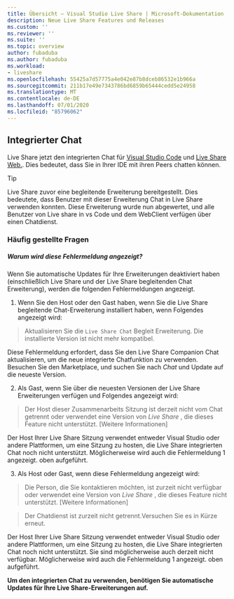 ```yaml
---
title: Übersicht – Visual Studio Live Share | Microsoft-Dokumentation
description: Neue Live Share Features und Releases
ms.custom: ''
ms.reviewer: ''
ms.suite: ''
ms.topic: overview
author: fubaduba
ms.author: fubaduba
ms.workload:
- liveshare
ms.openlocfilehash: 55425a7d57775a4e042e87b8dceb86532e1b966a
ms.sourcegitcommit: 211b17e49e7343786bd6859b65444cedd5e24958
ms.translationtype: MT
ms.contentlocale: de-DE
ms.lasthandoff: 07/01/2020
ms.locfileid: "85796062"
---
```

<!--
Copyright © Microsoft Corporation
All rights reserved.
Creative Commons Attribution 4.0 License (International): https://creativecommons.org/licenses/by/4.0/legalcode
-->

## <a name="integrated-chat"></a>Integrierter Chat 
Live Share jetzt den integrierten Chat für [Visual Studio Code](..\use\vscode.md) und [Live Share Web.](..\quickstart\browser-join). Dies bedeutet, dass Sie in Ihrer IDE mit ihren Peers chatten können.

>[!TIP]
>Live Share zuvor eine begleitende Erweiterung bereitgestellt. Dies bedeutete, dass Benutzer mit dieser Erweiterung Chat in Live Share verwenden konnten. Diese Erweiterung wurde nun abgewertet, und alle Benutzer von Live share in vs Code und dem WebClient verfügen über einen Chatdienst.

### <a name="common-questions"></a>Häufig gestellte Fragen

##### <a name="why-am-i-seeing-this-error-message"></a>Warum wird diese Fehlermeldung angezeigt?

Wenn Sie automatische Updates für Ihre Erweiterungen deaktiviert haben (einschließlich Live Share und der Live Share begleitenden Chat Erweiterung), werden die folgenden Fehlermeldungen angezeigt.

1. Wenn Sie den Host oder den Gast haben, wenn Sie die Live Share begleitende Chat-Erweiterung installiert haben, wenn Folgendes angezeigt wird:

>Aktualisieren Sie die `Live Share Chat` Begleit Erweiterung. Die installierte Version ist nicht mehr kompatibel.

Diese Fehlermeldung erfordert, dass Sie den Live Share Companion Chat aktualisieren, um die neue integrierte Chatfunktion zu verwenden.
Besuchen Sie den Marketplace, und suchen Sie nach *Chat* und Update auf die neueste Version. 

2. Als Gast, wenn Sie über die neuesten Versionen der Live Share Erweiterungen verfügen und Folgendes angezeigt wird:

>Der Host dieser Zusammenarbeits Sitzung ist derzeit nicht vom Chat getrennt oder verwendet eine Version von _Live Share_ , die dieses Feature nicht unterstützt. [Weitere Informationen] 

Der Host Ihrer Live Share Sitzung verwendet entweder Visual Studio oder andere Plattformen, um eine Sitzung zu hosten, die Live Share integrierten Chat noch nicht unterstützt. Möglicherweise wird auch die Fehlermeldung 1 angezeigt. oben aufgeführt.

3. Als Host oder Gast, wenn diese Fehlermeldung angezeigt wird: 

> Die Person, die Sie kontaktieren möchten, ist zurzeit nicht verfügbar oder verwendet eine Version von _Live Share_ , die dieses Feature nicht unterstützt. [Weitere Informationen] 

>Der Chatdienst ist zurzeit nicht getrennt.Versuchen Sie es in Kürze erneut.

Der Host Ihrer Live Share Sitzung verwendet entweder Visual Studio oder andere Plattformen, um eine Sitzung zu hosten, die Live Share integrierten Chat noch nicht unterstützt. Sie sind möglicherweise auch derzeit nicht verfügbar. Möglicherweise wird auch die Fehlermeldung 1 angezeigt. oben aufgeführt.


**Um den integrierten Chat zu verwenden, benötigen Sie automatische Updates für Ihre Live Share-Erweiterungen auf.** 
